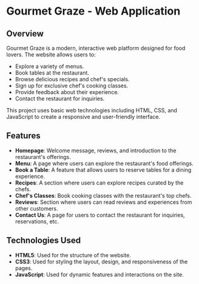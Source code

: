 # Gourmet Graze - Web Application

## Overview
Gourmet Graze is a modern, interactive web platform designed for food lovers. The website allows users to:
- Explore a variety of menus.
- Book tables at the restaurant.
- Browse delicious recipes and chef's specials.
- Sign up for exclusive chef's cooking classes.
- Provide feedback about their experience.
- Contact the restaurant for inquiries.

This project uses basic web technologies including HTML, CSS, and JavaScript to create a responsive and user-friendly interface.

## Features
- **Homepage**: Welcome message, reviews, and introduction to the restaurant's offerings.
- **Menu**: A page where users can explore the restaurant's food offerings.
- **Book a Table**: A feature that allows users to reserve tables for a dining experience.
- **Recipes**: A section where users can explore recipes curated by the chefs.
- **Chef's Classes**: Book cooking classes with the restaurant's top chefs.
- **Reviews**: Section where users can read reviews and experiences from other customers.
- **Contact Us**: A page for users to contact the restaurant for inquiries, reservations, etc.

## Technologies Used
- **HTML5**: Used for the structure of the website.
- **CSS3**: Used for styling the layout, design, and responsiveness of the pages.
- **JavaScript**: Used for dynamic features and interactions on the site.

